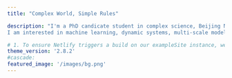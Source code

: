 ```yaml
---
title: "Complex World, Simple Rules"

description: "I'm a PhD candicate student in complex science, Beijing Normal University. My research direction is multi-scale modeling of complex systems. 
I am interested in machine learning, dynamic systems, multi-scale modeling, scaling law and other interesting topics about complex systems."

# 1. To ensure Netlify triggers a build on our exampleSite instance, we need to change a file in the exampleSite directory.
theme_version: '2.8.2'
#cascade:
featured_image: '/images/bg.png'
---
```


